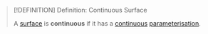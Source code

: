 >[!DEFINITION] Definition: Continuous Surface
>
>A [surface](Surface.md) is **continuous** if it has a [continuous](../../../Analysis/Real%20Analysis/Multivariate%20Real%20Analysis/Real%20Vector%20Functions/Continuity%20of%20Real%20Vector%20Functions.md) [parameterisation](../../../Analysis/Real%20Analysis/Multivariate%20Real%20Analysis/Parametric%20Surfaces/Parametric%20Surface.md).
>